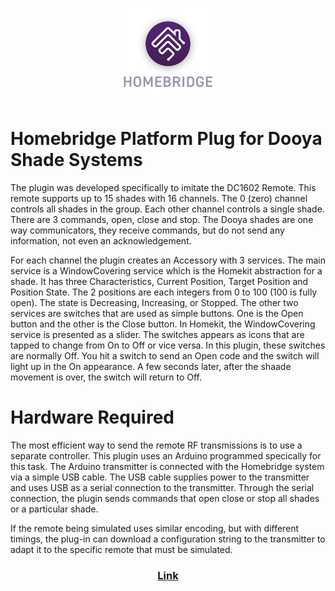
<p align="center">

<img src="https://github.com/homebridge/branding/raw/master/logos/homebridge-wordmark-logo-vertical.png" width="150">

</p>

# Homebridge Platform Plug for Dooya Shade Systems

The plugin was developed specifically to imitate the DC1602 Remote. This remote supports
up to 15 shades with 16 channels. The 0 (zero) channel controls all shades in the group.
Each other channel controls a single shade. There are 3 commands, open, close and stop. 
The Dooya shades are one way communicators, they receive commands, but do not send any
information, not even an acknowledgement.

For each channel the plugin creates an Accessory with 3 services. The main service is
a WindowCovering service which is the Homekit abstraction for a shade. It has three Characteristics, Current Position, Target Position and Position State. The 2 positions
are each integers from 0 to 100 (100 is fully open). The state is Decreasing, Increasing, 
or Stopped. The other two services are switches that are used as simple buttons. One 
is the Open button and the other is the Close button. In Homekit, the WindowCovering 
service is presented as a slider. The switches appears as icons that are tapped to 
change from On to Off or vice versa. In this plugin, these switches are normally Off.
You hit a switch to send an Open code and the switch will light up in the On appearance.
A few seconds later, after the shaade movement is over, the switch will return to Off.

# Hardware Required

The most efficient way to send the remote RF transmissions is to use a separate 
controller. This plugin uses an Arduino programmed specically for this task. The Arduino 
transmitter is connected with the Homebridge system via a simple USB cable. The USB cable 
supplies power to the transmitter and uses USB as a serial connection to the transmitter.
Through the serial connection, the plugin sends commands that open close or stop all shades
or a particular shade.

If the remote being simulated uses similar encoding, but with different timings, the plug-in
can download a configuration string to the transmitter to adapt it to the specific remote
that must be simulated.

<span align="center">

### [Link](https://github.com/homebridge/homebridge-plugin-template/generate)

</span>

